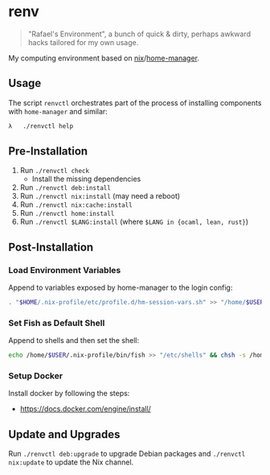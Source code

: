 # renv

> "Rafael's Environment", a bunch of quick & dirty, perhaps awkward hacks tailored for my own usage.

My computing environment based on [nix](https://github.com/NixOS/nix)/[home-manager](https://github.com/nix-community/home-manager).

## Usage

The script `renvctl` orchestrates part of the process of installing components with `home-manager` and similar:

```sh
λ   ./renvctl help
```

## Pre-Installation

1. Run `./renvctl check`
   - Install the missing dependencies
2. Run `./renvctl deb:install`
3. Run `./renvctl nix:install` (may need a reboot)
4. Run `./renvctl nix:cache:install`
5. Run `./renvctl home:install`
6. Run `./renvctl $LANG:install` (where `$LANG in {ocaml, lean, rust}`)

## Post-Installation

### Load Environment Variables

Append to variables exposed by home-manager to the login config:

```bash
. "$HOME/.nix-profile/etc/profile.d/hm-session-vars.sh" >> "/home/$USER/.profile"
```

### Set Fish as Default Shell

Append to shells and then set the shell:

```bash
echo /home/$USER/.nix-profile/bin/fish >> "/etc/shells" && chsh -s /home/$USER/.nix-profile/bin/fish $USER
```

### Setup Docker

Install docker by following the steps:

- <https://docs.docker.com/engine/install/>

## Update and Upgrades

Run `./renvctl deb:upgrade` to upgrade Debian packages and `./renvctl nix:update` to update the Nix channel.
